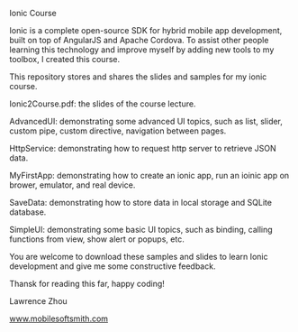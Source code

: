 Ionic Course

Ionic is a complete open-source SDK for hybrid mobile app development, built on top of AngularJS and Apache Cordova. To assist other people learning this technology and improve myself by adding new tools to my toolbox, I created this course.

This repository stores and shares the slides and samples for my ionic course.

Ionic2Course.pdf: the slides of the course lecture.

AdvancedUI: demonstrating some advanced UI topics, such as list, slider, custom pipe, custom directive, navigation between pages.

HttpService: demonstrating how to request http server to retrieve JSON data.

MyFirstApp: demonstrating how to create an ionic app, run an ioinic app on brower, emulator, and real device.

SaveData: demonstrating how to store data in local storage and SQLite database.

SimpleUI: demonstrating some basic UI topics, such as binding, calling functions from view, show alert or popups, etc.

You are welcome to download these samples and slides to learn Ionic development and give me some constructive feedback. 

Thansk for reading this far, happy coding!

Lawrence Zhou

www.mobilesoftsmith.com
